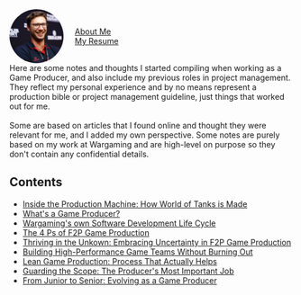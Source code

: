 <div style="display: flex; align-items: center;">
  <img src="https://raw.githubusercontent.com/FabienDupontPro/fab-production/refs/heads/main/docs/assets/favicon-96x96.png" alt="My Face" style="margin-right: 20px; width: 96px; height: 96px; border-radius: 50%; transform: scaleX(-1);">
  <p>
    <a href="/docs/aboutme.html">About Me</a>
    <br>
    <a href="/docs/resume.html">My Resume</a>
  </p>
</div>
Here are some notes and thoughts I started compiling when working as a Game Producer, and also include my previous roles in project management. They reflect my personal experience and by no means represent a production bible or project management guideline, just things that worked out for me. <br>
<br>
Some are based on articles that I found online and thought they were relevant for me, and I added my own perspective. Some notes are purely based on my work at Wargaming and are high-level on purpose so they don't contain any confidential details.

## Contents

* [Inside the Production Machine: How World of Tanks is Made](game-production-wargaming.md)
* [What's a Game Producer?](whats-a-game-producer.md)
* [Wargaming's own Software Development Life Cycle](fdlc.md)
* [The 4 Ps of F2P Game Production](the-four-ps.md)
* [Thriving in the Unkown: Embracing Uncertainty in F2P Game Production](thriving-in-the-unknown.md)
* [Building High-Performance Game Teams Without Burning Out](building-teams.md)
* [Lean Game Production: Process That Actually Helps](lean-game-production.md)
* [Guarding the Scope: The Producer's Most Important Job](guarding-the-scope.md)
* [From Junior to Senior: Evolving as a Game Producer](from-junior-to-senior.md)
